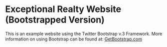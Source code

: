 # Exceptional Realty Website (Bootstrapped Version)

This is an example website using the Twitter Bootstrap v.3 Framework.
More information on using Bootstrap can be found at:
[GetBootstrap.com](http://getbootstrap.com)